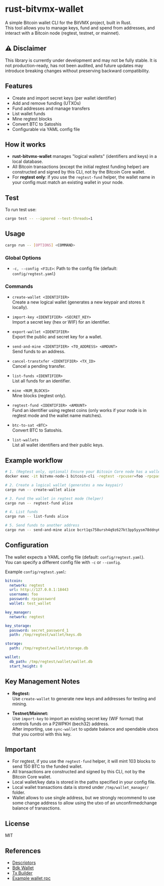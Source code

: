 # rust-bitvmx-wallet

A simple Bitcoin wallet CLI for the BitVMX project, built in Rust.  
This tool allows you to manage keys, fund and spend from addresses, and interact with a Bitcoin node (regtest, testnet, or mainnet).

## ⚠️ Disclaimer

This library is currently under development and may not be fully stable.
It is not production-ready, has not been audited, and future updates may introduce breaking changes without preserving backward compatibility.

## Features

- Create and import secret keys (per wallet identifier)
- Add and remove funding (UTXOs)
- Fund addresses and manage transfers
- List wallet funds
- Mine regtest blocks
- Convert BTC to Satoshis
- Configurable via YAML config file

## How it works

- **rust-bitvmx-wallet** manages "logical wallets" (identifiers and keys) in a local database.
- All Bitcoin transactions (except the initial regtest funding helper) are constructed and signed by this CLI, not by the Bitcoin Core wallet.
- For **regtest only**: if you use the `regtest-fund` helper, the wallet name in your config must match an existing wallet in your node.

## Test

To run test use:

```sh
cargo test -- --ignored --test-threads=1  
```

## Usage

```sh
cargo run -- [OPTIONS] <COMMAND>
```

### Global Options

- `-c, --config <FILE>`: Path to the config file (default: `config/regtest.yaml`)

### Commands

- `create-wallet <IDENTIFIER>`  
  Create a new logical wallet (generates a new keypair and stores it locally).

- `import-key <IDENTIFIER> <SECRET_KEY>`  
  Import a secret key (hex or WIF) for an identifier.

- `export-wallet <IDENTIFIER>`  
  Export the public and secret key for a wallet.

- `send-and-mine <IDENTIFIER> <TO_ADDRESS> <AMOUNT>`  
  Send funds to an address.

- `cancel-transtxfer <IDENTIFIER> <TX_ID>`  
  Cancel a pending transfer.

- `list-funds <IDENTIFIER>`  
  List all funds for an identifier.

- `mine <NUM_BLOCKS>`  
  Mine blocks (regtest only).

- `regtest-fund <IDENTIFIER> <AMOUNT>`  
  Fund an identifier using regtest coins (only works if your node is in regtest mode and the wallet name matches).

- `btc-to-sat <BTC>`  
  Convert BTC to Satoshis.

- `list-wallets`  
  List all wallet identifiers and their public keys.

## Example workflow

```sh
# 1. (Regtest only, optional) Ensure your Bitcoin Core node has a wallet matching your config:
docker exec -it bitvmx-node-1 bitcoin-cli -regtest -rpcuser=foo -rpcpassword=rpcpassword createwallet test_wallet

# 2. Create a logical wallet (generates a new keypair)
cargo run -- create-wallet alice

# 3. Fund the wallet in regtest mode (helper)
cargo run -- regtest-fund alice

# 4. List funds
cargo run -- list-funds alice

# 5. Send funds to another address
cargo run -- send-and-mine alice bcrt1qs758ursh4q9z627kt3pp5yysm78ddny6txaqgw  1000

```

## Configuration

The wallet expects a YAML config file (default: `config/regtest.yaml`).  
You can specify a different config file with `-c` or `--config`.

Example `config/regtest.yaml`:

```yaml
bitcoin:
  network: regtest
  url: http://127.0.0.1:18443
  username: foo
  password: rpcpassword
  wallet: test_wallet

key_manager:
  network: regtest

key_storage:
  password: secret_password_1
  path: /tmp/regtest/wallet/keys.db

storage:
  path: /tmp/regtest/wallet/storage.db

wallet:
  db_path: /tmp/regtest/wallet/wallet.db
  start_height: 0
```

## Key Management Notes

- **Regtest:**  
  Use `create-wallet` to generate new keys and addresses for testing and mining.

- **Testnet/Mainnet:**  
  Use `import-key` to import an existing secret key (WIF format) that controls funds on a P2WPKH (bech32) address.  
  After importing, use `sync-wallet` to update balance and spendable utxos that you control with this key.

## Important

- For regtest, if you use the `regtest-fund` helper, it will mint 103 blocks to send 150 BTC to the funded wallet.
- All transactions are constructed and signed by this CLI, not by the Bitcoin Core wallet.
- Local wallet/key data is stored in the paths specified in your config file.
- Local wallet transactions data is stored under `/tmp/wallet_manager/` folder.
- Wallet allows to use single address, but we strongly recommend to use some change address to allow using the utxo of an unconfirmedchange balance of tranasctions.

## License

MIT

## References

- [Descriptors](https://github.com/bitcoin/bitcoin/blob/master/doc/descriptors.md#examples)
- [Bdk Wallet](https://docs.rs/bdk_wallet/latest/bdk_wallet/index.html)
- [Tx Builder](https://docs.rs/bdk_wallet/2.0.0/bdk_wallet/struct.TxBuilder.html#method.finish)
- [Example wallet rpc](https://github.com/bitcoindevkit/bdk_wallet/blob/master/examples/example_wallet_rpc/src/main.rs)